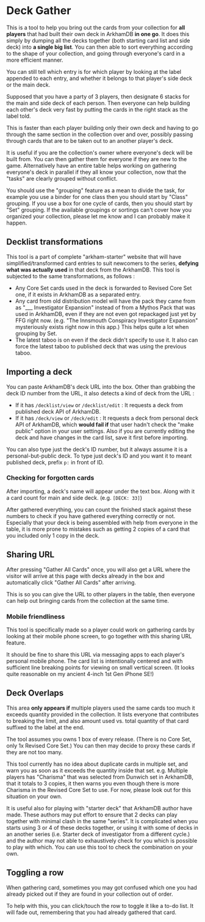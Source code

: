 # Deck Gather

This is a tool to help you bring out the cards from your collection for **all players** that had built their own deck in ArkhamDB **in one go**. It does this simply by dumping all the decks together (both starting card list and side deck) into **a single big list**. You can then able to sort everything according to the shape of your collection, and going through everyone's card in a more efficient manner.

You can still tell which entry is for which player by looking at the label appended to each entry, and whether it belongs to that player's side deck or the main deck.

Supposed that you have a party of 3 players, then designate 6 stacks for the main and side deck of each person. Then everyone can help building each other's deck very fast by putting the cards in the right stack as the label told.

This is faster than each player building only their own deck and having to go through the same section in the collection over and over, possibly passing through cards that are to be taken out to an another player's deck. 

It is useful if you are the collection's owner where everyone's deck will be built from. You can then gather them for everyone if they are new to the game. Alternatively have an entire table helps working on gathering everyone's deck in parallel if they all know your collection, now that the "tasks" are clearly grouped without conflict.

You should use the "grouping" feature as a mean to divide the task, for example you use a binder for one class then you should start by "Class" grouping. If you use a box for one cycle of cards, then you should start by "Set" grouping. If the available groupings or sortings can't cover how you organized your collection, please let me know and I can probably make it happen.

## Decklist transformations

This tool is a part of complete "arkham-starter" website that will have simplified/transformed card entries to suit newcomers to the series, **defying what was actually used** in that deck from the ArkhamDB. This tool is subjected to the same transformations, as follows : 

- Any Core Set cards used in the deck is forwarded to Revised Core Set one, if it exists in ArkhamDB as a separated entry.
- Any card from old distribution model will have the pack they came from as "___ Investigator Expansion" instead of from a Mythos Pack that was used in ArkhamDB, even if they are not even got repackaged just yet by FFG right now. (e.g. "The Innsmouth Conspiracy Investigator Expansion" mysteriously exists right now in this app.) This helps quite a lot when grouping by Set.
- The latest taboo is on even if the deck didn't specify to use it. It also can force the latest taboo to published deck that was using the previous taboo.

## Importing a deck

You can paste ArkhamDB's deck URL into the box. Other than grabbing the deck ID number from the URL, it also detects a kind of deck from the URL :

- If it has `/decklist/view` or `/decklist/edit` : It requests a deck from published deck API of ArkhamDB.
- If it has `/deck/view` or `/deck/edit` : It requests a deck from personal deck API of ArkhamDB, which **would fail if** that user hadn't check the "make public" option in your user settings. Also if you are currently editing the deck and have changes in the card list, save it first before importing.

You can also type just the deck's ID number, but it always assume it is a personal-but-public deck. To type just deck's ID and you want it to meant published deck, prefix `p:` in front of ID.

### Checking for forgotten cards

After importing, a deck's name will appear under the text box. Along with it a card count for main and side deck. (e.g. `[DECK: 33]`)

After gathered everything, you can count the finished stack against these numbers to check if you have gathered everything correctly or not. Especially that your deck is being assembled with help from everyone in the table, it is more prone to mistakes such as getting 2 copies of a card that you included only 1 copy in the deck.

## Sharing URL

After pressing "Gather All Cards" once, you will also get a URL where the visitor will arrive at this page with decks already in the box and automatically click "Gather All Cards" after arriving.

This is so you can give the URL to other players in the table, then everyone can help out bringing cards from the collection at the same time.

### Mobile friendliness

This tool is specifically made so a player could work on gathering cards by looking at their mobile phone screen, to go together with this sharing URL feature.

It should be fine to share this URL via messaging apps to each player's personal mobile phone. The card list is intentionally centered and with sufficient line breaking points for viewing on small vertical screen. (It looks quite reasonable on my ancient 4-inch 1st Gen iPhone SE!)

## Deck Overlaps

This area **only appears if** multiple players used the same cards too much it exceeds quantity provided in the collection. It lists everyone that contributes to breaking the limit, and also amount used vs. total quantity of that card suffixed to the label at the end.

The tool assumes you owns 1 box of every release. (There is no Core Set, only 1x Revised Core Set.) You can then may decide to proxy these cards if they are not too many.

This tool currently has no idea about duplicate cards in multiple set, and warn you as soon as it exceeds the quantity inside that set. e.g. Multiple players has "Charisma" that was selected from Dunwich set in ArkhamDB, that it totals to 3 copies, it then warns you even though there is more Charisma in the Revised Core Set to use. For now, please look out for this situation on your own.

It is useful also for playing with "starter deck" that ArkhamDB author have made. These authors may put effort to ensure that 2 decks can play together with minimal clash in the same "series". It is complicated when you starts using 3 or 4 of these decks together, or using it with some of decks in an another series (i.e. Starter deck of investigator from a different cycle.) and the author may not able to exhaustively check for you which is possible to play with which. You can use this tool to check the combination on your own.

## Toggling a row

When gathering card, sometimes you may got confused which one you had already picked out if they are found in your collection out of order.

To help with this, you can click/touch the row to toggle it like a to-do list. It will fade out, remembering that you had already gathered that card.